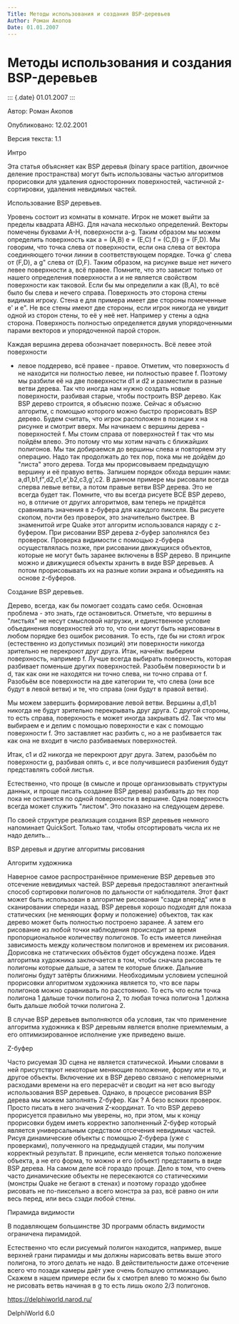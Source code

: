 ```yaml
---
Title: Методы использования и создания BSP-деревьев
Author: Роман Акопов
Date: 01.01.2007
---
```



Методы использования и создания BSP-деревьев
============================================

::: {.date}
01.01.2007
:::

Автор: Роман Акопов

Опубликовано: 12.02.2001

Версия текста: 1.1

Интро

Эта статья объясняет как BSP деревья (binary space partition, двоичное
деление пространства) могут быть использованы частью алгоритмов
прорисовки для удаления односторонних поверхностей, частичной
z-сортировки, удаления невидимых частей.

Использование BSP деревьев.

Уровень состоит из комнаты в комнате. Игрок не может выйти за пределы
квадрата ABHG. Для начала несколько определений. Векторы помечены
буквами A-H, поверхности a-g. Таким образом мы можем определить
поверхность как a = (A,B) e = (E,C) f = (C,D) g = (F,D). Мы говорим, что
точка слева от поверхности, если она слева от вектора соединяющего точки
линии в соответствующем порядке. Точка g\' слева от (F,D), а g\" слева
от (D,F). Таким образом, на рисунке выше нет ничего левее поверхности a,
всё правее. Помните, что это зависит только от нашего определения
поверхности a и не является свойством поверхности как таковой. Если бы
мы определили a как (B,A), то всё было бы слева и нечего справа.
Поверхность это сторона стены видимая игроку. Стена e для примера имеет
две стороны помеченные e\' и e\". Не все стены имеют две стороны, если
игрок никогда не увидит одной из сторон стены, то её у неё нет. Например
у стены a одна сторона. Поверхность полностью определяется двумя
упорядоченными парами векторов и упорядоченной парой сторон.

Каждая вершина дерева обозначает поверхность. Всё левее этой поверхности
- левое поддерево, всё правее - правое. Отметим, что поверхность d не
находится ни полностью левее, ни полностью правее f. Поэтому мы разбили
её на две поверхности d1 и d2 и разместили в разные ветви дерева. Так
что иногда нам нужно создать новые поверхности, разбивая старые, чтобы
построить BSP дерево. Как BSP дерево строится, я объясню позже. Сейчас я
объясню алгоритм, с помощью которого можно быстро прорисовать BSP
дерево. Будем считать, что игрок расположен в позиции x на рисунке и
смотрит вверх. Мы начинаем с вершины дерева - поверхностей f. Мы стоим
справа от поверхностей f так что мы пойдём влево. Это потому что мы
хотим начать с ближайших полигонов. Мы так добираемся до вершины слева и
повторяем эту операцию. Надо так продолжать до тех пор, пока мы не
дойдём до \"листа\" этого дерева. Тогда мы прорисовываем предыдущую
вершину и её правую ветвь. Запишем порядок обхода вершин нами:
a,d1,b1,f\",d2,c1,e\',b2,c3,g\',c2. В данном примере мы рисовали всегда
сперва левые ветви, а потом правые ветви BSP дерева. Это не всегда будет
так. Помните, что вы всегда рисуете ВСЁ BSP дерево, но, в отличие от
других алгоритмов, вам теперь не придётся сравнивать значения в z-буфера
для каждого пикселя. Вы рисуете скопом, почти без проверок, это
значительно быстрее. В знаменитой игре Quake этот алгоритм использовался
наряду с z-буфером. При рисовании BSP дерева z-буфер заполнялся без
проверок. Проверка видимости с помощью z-буфера осуществлялась позже,
при рисовании движущихся объектов, которые не могут быть заранее
включены в BSP дерево. В принципе можно и движущиеся объекты хранить в
виде BSP деревьев. А потом прорисовывать их на разные копии экрана и
объединять на основе z-буферов.

Создание BSP деревьев.

Дерево, всегда, как бы помогает создать само себя. Основная проблема -
это знать, где остановиться. Отметьте, что вершины в \"листьях\" не
несут смысловой нагрузки, и единственное условие объединения
поверхностей это то, что они могут быть нарисованы в любом порядке без
ошибок рисования. То есть, где бы ни стоял игрок (естественно из
допустимых позиций) эти поверхности никогда зрительно не перекроют друг
друга. Итак, начнём: выберем поверхность, например f. Лучше всегда
выбирать поверхность, которая разбивает поменьше других поверхностей.
Разобьём поверхности b и d, так как они не находятся ни точно слева, ни
точно справа от f. Разобьём все поверхности на две категории те, что
слева (они все будут в левой ветви) и те, что справа (они будут в правой
ветви).

Мы можем завершить формирование левой ветви. Вершины a,d1,b1 никогда не
будут зрительно перекрывать друг друга. С другой стороны, то есть
справа, поверхность e может иногда закрывать d2. Так что мы выбираем e и
делим с помощью поверхности e как с помощью поверхности f. Это
заставляет нас разбить c, но a не разбивается так как она не входит в
число разбиваемых поверхностей.

Итак, c1 и d2 никогда не перекроют друг друга. Затем, разобьём по
поверхности g, разбивая опять c, и все получившиеся разбиения будут
представлять собой листья.

Естественно, что проще (в смысле и проще организовывать структуры
данных, и проще писать создание BSP дерева) разбивать до тех пор пока не
останется по одной поверхности в вершине. Одна поверхность всегда может
служить \"листом\". Это показано на следующем дереве.

По своей структуре реализация создания BSP деревьев немного напоминает
QuickSort. Только там, чтобы отсортировать числа их не надо делить\...

BSP деревья и другие алгоритмы рисования

Алгоритм художника

Наверное самое распространённое применение BSP деревьев это отсечение
невидимых частей. BSP деревья предоставляют элегантный способ сортировки
полигонов по дальности от наблюдателя. Этот факт может быть использован
в алгоритме рисования \"сзади вперёд\" или в сканировании спереди назад.
BSP деревья хорошо подходят для показа статических (не меняющих форму и
положение) объектов, так как дерево может быть полностью построено
заранее. А затем его рисование из любой точки наблюдения происходит за
время пропорциональное количеству полигонов. То есть имеется линейная
зависимость между количеством полигонов и временем их рисования.
Дорисовка не статических объёктов будет обсуждена позже. Идея алгоритма
художника заключается в том, чтобы сначала рисовать те полигоны которые
дальше, а затем те которые ближе. Дальние полигоны будут затёрты
ближними. Необходимым условием успешной прорисовки алгоритмом художника
является то, что все пары полигонов можно сравнивать по расстоянию. То
есть что если точка полигона 1 дальше точки полигона 2, то любая точка
полигона 1 должна быть дальше любой точки полигона 2.

В случае BSP деревьев выполняются оба условия, так что применение
алгоритма художника к BSP деревьям является вполне приемлемым, а его
оптимизированное исполнение уже приведено выше.

Z-буфер

Часто рисуемая 3D сцена не является статической. Иными словами в ней
присутствуют некоторые меняющие положение, форму или и то, и другое
объекты. Включение их в BSP дерево связано с непомерными расходами
времени на его перерасчёт и сводит на нет всю выгоду использования BSP
деревьев. Однако, в процессе рисования BSP дерева мы можем заполнять
Z-буфер. Как ? А безо всяких проверок. Просто писать в него значения
Z-координат. То что BSP дерево прорисуется правильно мы уверены, но, при
этом, мы к концу прорисовки будем иметь корректно заполненный Z-буфер
который является универсальным средством отсечения невидимых частей.
Рисуя динамические объекты с помощью Z-буфера (уже с проверками),
полученного на предыдущей стадии, мы получим корректный результат. В
принципе, если меняется только положение объекта, а не его форма, то
можно и его (объект) представить в виде BSP дерева. На самом деле всё
гораздо проще. Дело в том, что очень часто динамические объекты не
пересекаются со статическими (монстры Quake не бегают в стенах) и
поэтому гораздо удобнее рисовать не по-пиксельно а всего монстра за раз,
всё равно он или весь перед, или весь сзади любой стены.

Пирамида видимости

В подавляющем большинстве 3D программ область видимости ограничена
пирамидой.

Естественно что если рисуемый полигон находится, например, выше верхней
грани пирамиды и мы должны нарисовать ветвь выше этого полигона, то
этого делать не надо. В действительности даже отсечение всего что позади
камеры даёт уже очень большую оптимизацию. Скажем в нашем примере если
бы x смотрел влево то можно бы было не рисовать ветвь начиная в g то
есть лишь около 2/3 полигонов.

<https://delphiworld.narod.ru/>

DelphiWorld 6.0
